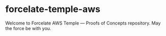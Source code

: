# forcelate-temple-aws
Welcome to Forcelate AWS Temple — Proofs of Concepts repository. May the force be with you.
